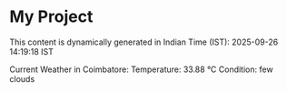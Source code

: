 # My Project

This content is dynamically generated in Indian Time (IST): 2025-09-26 14:19:18 IST


Current Weather in Coimbatore:
Temperature: 33.88 °C
Condition: few clouds
